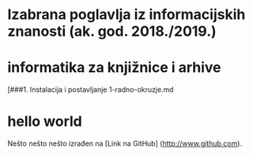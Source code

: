 # Izabrana poglavlja iz informacijskih znanosti (ak. god. 2018./2019.)

# informatika za knjižnice i arhive

[###1. Instalacija i postavljanje 1-radno-okruzje.md 
# hello world
Nešto nešto nešto izrađen na [Link na GitHub] (http://www.github.com).

